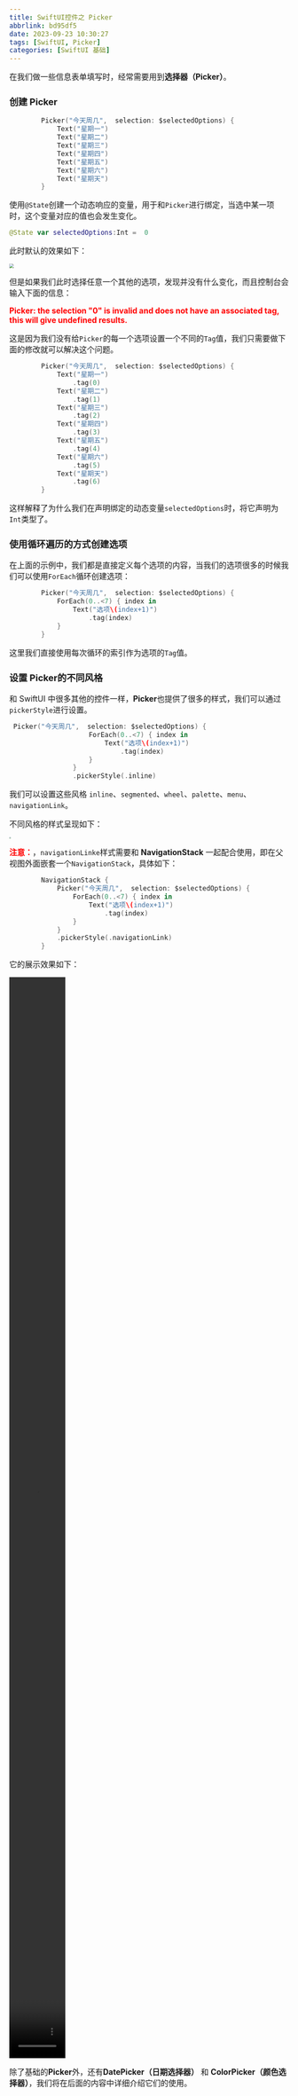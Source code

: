 ```yaml
---
title: SwiftUI控件之 Picker
abbrlink: bd95df5
date: 2023-09-23 10:30:27
tags: [SwiftUI, Picker]
categories: [SwiftUI 基础]
---
```


在我们做一些信息表单填写时，经常需要用到**选择器（Picker）**。

### 创建 Picker

```swift
        Picker("今天周几",  selection: $selectedOptions) {
            Text("星期一")
            Text("星期二")
            Text("星期三")
            Text("星期四")
            Text("星期五")
            Text("星期六")
            Text("星期天")
        }
```

使用`@State`创建一个动态响应的变量，用于和`Picker`进行绑定，当选中某一项时，这个变量对应的值也会发生变化。

```swift
@State var selectedOptions:Int =  0
```

此时默认的效果如下：

<img src="https://swift-blogs.oss-cn-shanghai.aliyuncs.com/202309240934896.png" style="zoom:50%"/>

但是如果我们此时选择任意一个其他的选项，发现并没有什么变化，而且控制台会输入下面的信息：

<span style="color:red">**Picker: the selection "0" is invalid and does not have an associated tag, this will give undefined results.**</span>

<!--more-->

这是因为我们没有给`Picker`的每一个选项设置一个不同的`Tag`值，我们只需要做下面的修改就可以解决这个问题。

```swift
        Picker("今天周几",  selection: $selectedOptions) {
            Text("星期一")
                .tag(0)
            Text("星期二")
                .tag(1)
            Text("星期三")
                .tag(2)
            Text("星期四")
                .tag(3)
            Text("星期五")
                .tag(4)
            Text("星期六")
                .tag(5)
            Text("星期天")
                .tag(6)
        }
```

这样解释了为什么我们在声明绑定的动态变量`selectedOptions`时，将它声明为`Int`类型了。

### 使用循环遍历的方式创建选项

在上面的示例中，我们都是直接定义每个选项的内容，当我们的选项很多的时候我们可以使用`ForEach`循环创建选项：

```swift
        Picker("今天周几",  selection: $selectedOptions) {
            ForEach(0..<7) { index in
                Text("选项\(index+1)")
                    .tag(index)
            }
        }
```

这里我们直接使用每次循环的索引作为选项的`Tag`值。

### 设置 Picker的不同风格

和 SwiftUI 中很多其他的控件一样，**Picker**也提供了很多的样式，我们可以通过`pickerStyle`进行设置。

```swift
 Picker("今天周几",  selection: $selectedOptions) {
                    ForEach(0..<7) { index in
                        Text("选项\(index+1)")
                            .tag(index)
                    }
                }
                .pickerStyle(.inline)
```

我们可以设置这些风格 `inline`、`segmented`、`wheel`、`palette`、`menu`、`navigationLink`。

不同风格的样式呈现如下：

<img src="https://swift-blogs.oss-cn-shanghai.aliyuncs.com/202309241012504.png" style="zoom:20%"/>

<span style="color:red">**注意：**</span>，`navigationLinke`样式需要和 **NavigationStack** 一起配合使用，即在父视图外面嵌套一个`NavigationStack`，具体如下：

```swift
        NavigationStack {
            Picker("今天周几",  selection: $selectedOptions) {
                ForEach(0..<7) { index in
                    Text("选项\(index+1)")
                        .tag(index)
                }
            }
            .pickerStyle(.navigationLink)
        }
```

它的展示效果如下：

<video src="https://swift-blogs.oss-cn-shanghai.aliyuncs.com/202309241054945.mp4" width="20%" height="50%" controls="controls"> </video>



除了基础的**Picker**外，还有**DatePicker（日期选择器）** 和 **ColorPicker（颜色选择器）**，我们将在后面的内容中详细介绍它们的使用。

